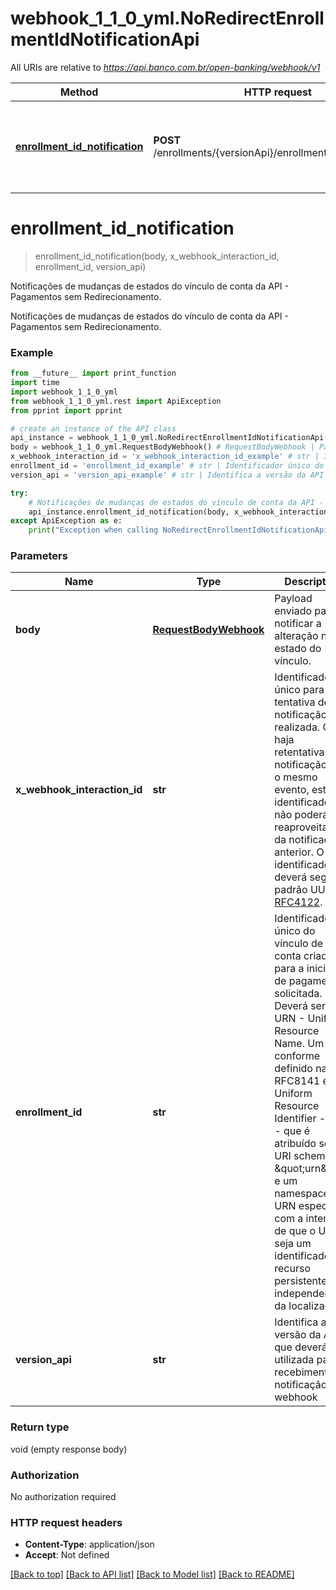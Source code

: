 # webhook_1_1_0_yml.NoRedirectEnrollmentIdNotificationApi

All URIs are relative to *https://api.banco.com.br/open-banking/webhook/v1*

Method | HTTP request | Description
------------- | ------------- | -------------
[**enrollment_id_notification**](NoRedirectEnrollmentIdNotificationApi.md#enrollment_id_notification) | **POST** /enrollments/{versionApi}/enrollments/{enrollmentId} | Notificações de mudanças de estados do vínculo de conta da API - Pagamentos sem Redirecionamento.

# **enrollment_id_notification**
> enrollment_id_notification(body, x_webhook_interaction_id, enrollment_id, version_api)

Notificações de mudanças de estados do vínculo de conta da API - Pagamentos sem Redirecionamento.

Notificações de mudanças de estados do vínculo de conta da API - Pagamentos sem Redirecionamento.

### Example
```python
from __future__ import print_function
import time
import webhook_1_1_0_yml
from webhook_1_1_0_yml.rest import ApiException
from pprint import pprint

# create an instance of the API class
api_instance = webhook_1_1_0_yml.NoRedirectEnrollmentIdNotificationApi()
body = webhook_1_1_0_yml.RequestBodyWebhook() # RequestBodyWebhook | Payload enviado para notificar a alteração no estado do vínculo.
x_webhook_interaction_id = 'x_webhook_interaction_id_example' # str | Identificador único para cada tentativa de notificação realizada. Caso haja retentativas de notificação para o mesmo evento, este identificador não poderá ser reaproveitado da notificação anterior. O identificador deverá seguir o padrão UUID [RFC4122](https://tools.ietf.org/html/rfc4122).
enrollment_id = 'enrollment_id_example' # str | Identificador único do vínculo de conta criado para a iniciação de pagamento solicitada. Deverá ser um URN - Uniform Resource Name. Um URN, conforme definido na RFC8141 é um Uniform Resource Identifier - URI - que é atribuído sob o URI scheme \"urn\" e um namespace URN específico, com a intenção de que o URN seja um identificador de recurso persistente e independente da localização.
version_api = 'version_api_example' # str | Identifica a versão da API que deverá ser utilizada para recebimento da notificação via webhook

try:
    # Notificações de mudanças de estados do vínculo de conta da API - Pagamentos sem Redirecionamento.
    api_instance.enrollment_id_notification(body, x_webhook_interaction_id, enrollment_id, version_api)
except ApiException as e:
    print("Exception when calling NoRedirectEnrollmentIdNotificationApi->enrollment_id_notification: %s\n" % e)
```

### Parameters

Name | Type | Description  | Notes
------------- | ------------- | ------------- | -------------
 **body** | [**RequestBodyWebhook**](RequestBodyWebhook.md)| Payload enviado para notificar a alteração no estado do vínculo. | 
 **x_webhook_interaction_id** | **str**| Identificador único para cada tentativa de notificação realizada. Caso haja retentativas de notificação para o mesmo evento, este identificador não poderá ser reaproveitado da notificação anterior. O identificador deverá seguir o padrão UUID [RFC4122](https://tools.ietf.org/html/rfc4122). | 
 **enrollment_id** | **str**| Identificador único do vínculo de conta criado para a iniciação de pagamento solicitada. Deverá ser um URN - Uniform Resource Name. Um URN, conforme definido na RFC8141 é um Uniform Resource Identifier - URI - que é atribuído sob o URI scheme \&quot;urn\&quot; e um namespace URN específico, com a intenção de que o URN seja um identificador de recurso persistente e independente da localização. | 
 **version_api** | **str**| Identifica a versão da API que deverá ser utilizada para recebimento da notificação via webhook | 

### Return type

void (empty response body)

### Authorization

No authorization required

### HTTP request headers

 - **Content-Type**: application/json
 - **Accept**: Not defined

[[Back to top]](#) [[Back to API list]](../README.md#documentation-for-api-endpoints) [[Back to Model list]](../README.md#documentation-for-models) [[Back to README]](../README.md)

